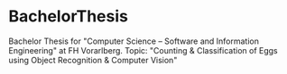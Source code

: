 # BachelorThesis
Bachelor Thesis for "Computer Science – Software and Information Engineering" at FH Vorarlberg. Topic: "Counting &amp; Classification of Eggs using Object Recognition &amp; Computer Vision"
